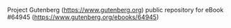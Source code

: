 Project Gutenberg (https://www.gutenberg.org) public repository for
eBook #64945 (https://www.gutenberg.org/ebooks/64945)
